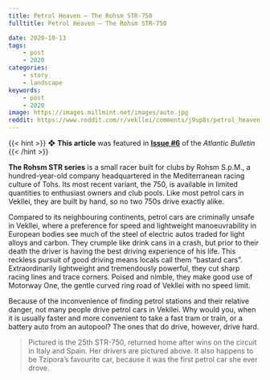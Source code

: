 ```yaml
---
title: Petrol Heaven — The Rohsm STR-750
fulltitle: Petrol Heaven — The Rohsm STR-750

date: 2020-10-13
tags:
    - post
    - 2020
categories:
    - story
    - landscape
keywords:
    - post
    - 2020
image: https://images.millmint.net/images/auto.jpg
reddit: https://www.reddit.com/r/vekllei/comments/j9up8s/petrol_heaven_the_rohsm_str750/
---
```


{{< hint >}}
❖ **This article** was featured in [**Issue #6**](/news/bulletin/2020/6) of the *Atlantic Bulletin*
{{< /hint >}}

**The Rohsm STR series** is a small racer built for clubs by Rohsm S.p.M., a hundred-year-old company headquartered in the Mediterranean racing culture of Tohs. Its most recent variant, the 750, is available in limited quantities to enthusiast owners and club pools. Like most petrol cars in Vekllei, they are built by hand, so no two 750s drive exactly alike.

Compared to its neighbouring continents, petrol cars are criminally unsafe in Vekllei, where a preference for speed and lightweight manoeuvrability in European bodies see much of the steel of electric autos traded for light alloys and carbon. They crumple like drink cans in a crash, but prior to their death the driver is having the best driving experience of his life. This reckless pursuit of good driving means locals call them “bastard cars”. Extraordinarily lightweight and tremendously powerful, they cut sharp racing lines and trace corners. Poised and nimble, they make good use of Motorway One, the gentle curved ring road of Vekllei with no speed limit.

Because of the inconvenience of finding petrol stations and their relative danger, not many people drive petrol cars in Vekllei. Why would you, when it is usually faster and more convenient to take a fast tram or train, or a battery auto from an autopool? The ones that do drive, however, drive hard.

>Pictured is the 25th STR-750, returned home after wins on the circuit in Italy and Spain. Her drivers are pictured above. It also happens to be Tzipora’s favourite car, because it was the first petrol car she ever drove.

